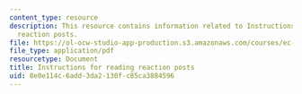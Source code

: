 ```yaml
---
content_type: resource
description: This resource contains information related to Instructions for reading
  reaction posts.
file: https://ol-ocw-studio-app-production.s3.amazonaws.com/courses/ec-711-d-lab-energy-spring-2011/8e0e114c6add3da2130fc85ca3884596_MITEC_711S11_read_react.pdf
file_type: application/pdf
resourcetype: Document
title: Instructions for reading reaction posts
uid: 8e0e114c-6add-3da2-130f-c85ca3884596
---
```

